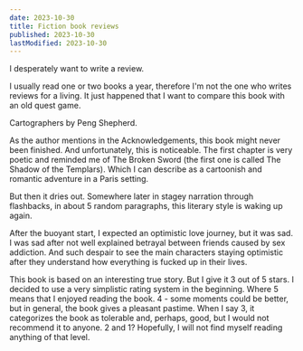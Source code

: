 ```yaml
---
date: 2023-10-30
title: Fiction book reviews
published: 2023-10-30
lastModified: 2023-10-30
---
```


I desperately want to write a review.

I usually read one or two books a year, therefore I'm not the one who writes reviews for a living. It just happened that I want to compare this book with an old quest game.

Cartographers by Peng Shepherd. 

As the author mentions in the Acknowledgements, this book might never been finished. And unfortunately, this is noticeable. The first chapter is very poetic and reminded me of The Broken Sword (the first one is called The Shadow of the Templars). Which I can describe as a cartoonish and romantic adventure in a Paris setting.

But then it dries out. Somewhere later in stagey narration through flashbacks, in about 5 random paragraphs, this literary style is waking up again.

After the buoyant start, I expected an optimistic love journey, but it was sad. I was sad after not well explained betrayal between friends caused by sex addiction. And such despair to see the main characters staying optimistic after they understand how everything is fucked up in their lives.

This book is based on an interesting true story. But I give it 3 out of 5 stars. I decided to use a very simplistic rating system in the beginning. Where 5 means that I enjoyed reading the book. 4 - some moments could be better, but in general, the book gives a pleasant pastime. When I say 3, it categorizes the book as tolerable and, perhaps, good, but I would not recommend it to anyone. 2 and 1? Hopefully, I will not find myself reading anything of that level.

